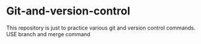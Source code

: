 # Git-and-version-control
This repository is just to practice various git and version control commands.
USE branch and merge command
